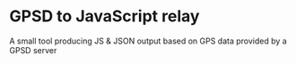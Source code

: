 # GPSD to JavaScript relay
A small tool producing JS &amp; JSON output based on GPS data provided by a GPSD server
